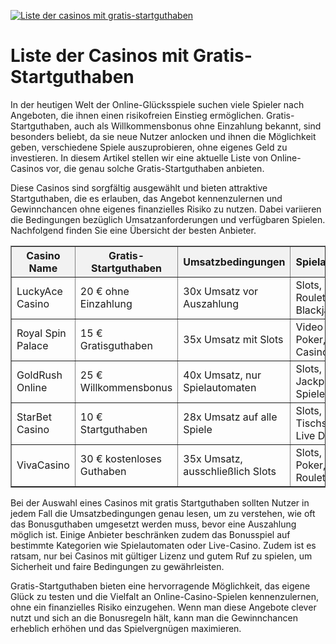 [![Liste der casinos mit gratis-startguthaben](https://123-caf.pages.dev/gitsignup.png)](https://vrmoo.ru/Bt82HjjY)

<h1>Liste der Casinos mit Gratis-Startguthaben</h1> <p>In der heutigen Welt der Online-Glücksspiele suchen viele Spieler nach Angeboten, die ihnen einen risikofreien Einstieg ermöglichen. Gratis-Startguthaben, auch als Willkommensbonus ohne Einzahlung bekannt, sind besonders beliebt, da sie neue Nutzer anlocken und ihnen die Möglichkeit geben, verschiedene Spiele auszuprobieren, ohne eigenes Geld zu investieren. In diesem Artikel stellen wir eine aktuelle Liste von Online-Casinos vor, die genau solche Gratis-Startguthaben anbieten.</p>  <p>Diese Casinos sind sorgfältig ausgewählt und bieten attraktive Startguthaben, die es erlauben, das Angebot kennenzulernen und Gewinnchancen ohne eigenes finanzielles Risiko zu nutzen. Dabei variieren die Bedingungen bezüglich Umsatzanforderungen und verfügbaren Spielen. Nachfolgend finden Sie eine Übersicht der besten Anbieter.</p>  <table style="width:100%; border-collapse: collapse;" border="1" cellpadding="8" cellspacing="0">   <thead>     <tr style="background-color:#f2f2f2;">       <th>Casino Name</th>       <th>Gratis-Startguthaben</th>       <th>Umsatzbedingungen</th>       <th>Spielauswahl</th>     </tr>   </thead>   <tbody>     <tr>       <td>LuckyAce Casino</td>       <td>20 € ohne Einzahlung</td>       <td>30x Umsatz vor Auszahlung</td>       <td>Slots, Roulette, Blackjack</td>     </tr>     <tr>       <td>Royal Spin Palace</td>       <td>15 € Gratisguthaben</td>       <td>35x Umsatz mit Slots</td>       <td>Video Slots, Poker, Live Casino</td>     </tr>     <tr>       <td>GoldRush Online</td>       <td>25 € Willkommensbonus</td>       <td>40x Umsatz, nur Spielautomaten</td>       <td>Slots, Jackpot-Spiele</td>     </tr>     <tr>       <td>StarBet Casino</td>       <td>10 € Startguthaben</td>       <td>28x Umsatz auf alle Spiele</td>       <td>Slots, Tischspiele, Live Dealer</td>     </tr>     <tr>       <td>VivaCasino</td>       <td>30 € kostenloses Guthaben</td>       <td>35x Umsatz, ausschließlich Slots</td>       <td>Slots, Video Poker, Roulette</td>     </tr>   </tbody> </table>  <p>Bei der Auswahl eines Casinos mit gratis Startguthaben sollten Nutzer in jedem Fall die Umsatzbedingungen genau lesen, um zu verstehen, wie oft das Bonusguthaben umgesetzt werden muss, bevor eine Auszahlung möglich ist. Einige Anbieter beschränken zudem das Bonusspiel auf bestimmte Kategorien wie Spielautomaten oder Live-Casino. Zudem ist es ratsam, nur bei Casinos mit gültiger Lizenz und gutem Ruf zu spielen, um Sicherheit und faire Bedingungen zu gewährleisten.</p>  <p>Gratis-Startguthaben bieten eine hervorragende Möglichkeit, das eigene Glück zu testen und die Vielfalt an Online-Casino-Spielen kennenzulernen, ohne ein finanzielles Risiko einzugehen. Wenn man diese Angebote clever nutzt und sich an die Bonusregeln hält, kann man die Gewinnchancen erheblich erhöhen und das Spielvergnügen maximieren.</p>